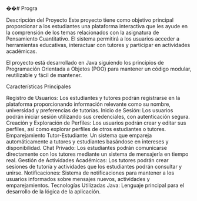 ��#   P r o g r a 


 
Descripción del Proyecto
Este proyecto tiene como objetivo principal proporcionar a los estudiantes una plataforma interactiva que les ayude en la comprensión de los temas relacionados con la asignatura de Pensamiento Cuantitativo. El sistema permitirá a los usuarios acceder a herramientas educativas, interactuar con tutores y participar en actividades académicas.

El proyecto está desarrollado en Java siguiendo los principios de Programación Orientada a Objetos (POO) para mantener un código modular, reutilizable y fácil de mantener.


Características Principales

Registro de Usuarios: Los estudiantes y tutores podrán registrarse en la plataforma proporcionando información relevante como su nombre, universidad y preferencias de tutorías.
Inicio de Sesión: Los usuarios podrán iniciar sesión utilizando sus credenciales, con autenticación segura.
Creación y Exploración de Perfiles: Los usuarios podrán crear y editar sus perfiles, así como explorar perfiles de otros estudiantes o tutores.
Emparejamiento Tutor-Estudiante: Un sistema que empareja automáticamente a tutores y estudiantes basándose en intereses y disponibilidad.
Chat Privado: Los estudiantes podrán comunicarse directamente con los tutores mediante un sistema de mensajería en tiempo real.
Gestión de Actividades Académicas: Los tutores podrán crear sesiones de tutoría y actividades que los estudiantes podrán consultar y unirse.
Notificaciones: Sistema de notificaciones para mantener a los usuarios informados sobre mensajes nuevos, actividades y emparejamientos.
Tecnologías Utilizadas
Java: Lenguaje principal para el desarrollo de la lógica de la aplicación.

